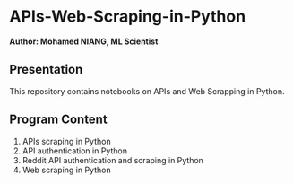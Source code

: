 # APIs-Web-Scraping-in-Python

**Author: Mohamed NIANG, ML Scientist**

## Presentation

This repository contains notebooks on APIs and Web Scrapping in Python.

## Program Content

1. APIs scraping in Python
2. API authentication in Python
3. Reddit API authentication and scraping in Python
4. Web scraping in Python
